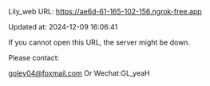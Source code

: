 Lily_web URL: https://ae6d-61-165-102-156.ngrok-free.app

Updated at: 2024-12-09 16:06:41

If you cannot open this URL, the server might be down.

Please contact: 

goley04@foxmail.com Or Wechat:GL_yeaH